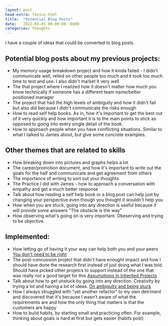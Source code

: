 ```yaml
---
layout: post
head-extra: favico.html
title:  "Potential Blog Posts"
date:   2022-03-03 00:00:00 -0800
categories: thoughts
---
```

I have a couple of ideas that could be converted to blog posts.

## Potential blog posts about my previous projects:
- My memory usage breakdown project and how it kinda failed - I didn't communicate well, relied on other people too much and it took too much time to test and use. I also didn't market it very well
- The that project where I realized how it doesn't matter how much you know technically if someone has a different team name/better positioned manager
- The project that had the high levels of ambiguity and how it didn't fail but also did because I didn't communicate the risks enough
- How to read self help books. As in, how it's important to get the best out of it very quickly and how important it is to the main points to stick as opposed to going into every single detail of the book.
- How to approach people when you have conflicting situations. Similar to what I talked to James about, but give some concrete examples.

## Other themes that are related to skills
- How breaking down into pictures and graphs helps a lot
- The career/promotion document, and how it's important to write out the goals for the half and communicate and get agreement from others
- The importance of writing to sort out your thoughts
- The Practice I did with James - how to approach a conversation with empathy and get a much better response
- Talk about how reading a self help book or a blog post can help just by changing your perspective even though you thought it wouldn't help you
- How when you are stuck, going into any direction is useful because it will provide some answers "The obstacle is the way"
- How observing what's going on is very important. Obeserving and trying to be objective.

## Implemented:
- How letting go of having it your way can help both you and your peers [You don't need to be right](/thoughts/2022/06/03/being-right.html)
- The post-concussion project that didn't have enought impact and how I should have done the research first instead of just doing what I was told.
 Should have picked other projetcs to support instead of the one that was really not a good target for this [Assumptions In Inherited Projects](/thoughts/2022/04/22/undocumented-assumptions.html)
- Talk about how to get unstuck by going into any direction. Creativity by trying a lot and having a lot of ideas. [On ambiguity and being stuck](/thoughts/2022/02/27/creativity.html)
- How I always struggled with "yet another refactor" to my own detriment and discovered that it's because I wasn't aware of what the requirements are and how the only thing that matters is that the customers are happy
- How to build habits, by starting small and practicing often. For example, thinking about goals is hard at first but gets easier (habits post)

